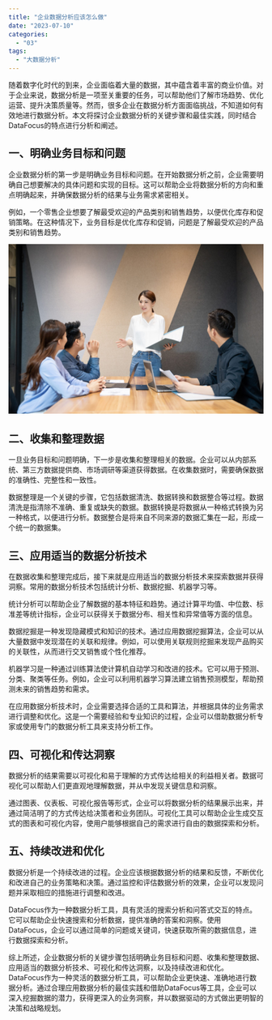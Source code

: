 ```yaml
---
title: "企业数据分析应该怎么做"
date: "2023-07-10"
categories: 
  - "03"
tags: 
  - "大数据分析"
---
```


随着数字化时代的到来，企业面临着大量的数据，其中蕴含着丰富的商业价值。对于企业来说，数据分析是一项至关重要的任务，可以帮助他们了解市场趋势、优化运营、提升决策质量等。然而，很多企业在数据分析方面面临挑战，不知道如何有效地进行数据分析。本文将探讨企业数据分析的关键步骤和最佳实践，同时结合DataFocus的特点进行分析和阐述。

## 一、明确业务目标和问题

企业数据分析的第一步是明确业务目标和问题。在开始数据分析之前，企业需要明确自己想要解决的具体问题和实现的目标。这可以帮助企业将数据分析的方向和重点明确起来，并确保数据分析的结果与业务需求紧密相关。

例如，一个零售企业想要了解最受欢迎的产品类别和销售趋势，以便优化库存和促销策略。在这种情况下，业务目标是优化库存和促销，问题是了解最受欢迎的产品类别和销售趋势。

![](images/1655177478-image-png.png)

## 二、收集和整理数据

一旦业务目标和问题明确，下一步是收集和整理相关的数据。企业可以从内部系统、第三方数据提供商、市场调研等渠道获得数据。在收集数据时，需要确保数据的准确性、完整性和一致性。

数据整理是一个关键的步骤，它包括数据清洗、数据转换和数据整合等过程。数据清洗是指清除不准确、重复或缺失的数据。数据转换是将数据从一种格式转换为另一种格式，以便进行分析。数据整合是将来自不同来源的数据汇集在一起，形成一个统一的数据集。

## 三、应用适当的数据分析技术

在数据收集和整理完成后，接下来就是应用适当的数据分析技术来探索数据并获得洞察。常用的数据分析技术包括统计分析、数据挖掘、机器学习等。

统计分析可以帮助企业了解数据的基本特征和趋势。通过计算平均值、中位数、标准差等统计指标，企业可以获得关于数据分布、相关性和异常值等方面的信息。

数据挖掘是一种发现隐藏模式和知识的技术。通过应用数据挖掘算法，企业可以从大量数据中发现潜在的关联和规律。例如，可以使用关联规则挖掘来发现产品购买的关联性，从而进行交叉销售或个性化推荐。

机器学习是一种通过训练算法使计算机自动学习和改进的技术。它可以用于预测、分类、聚类等任务。例如，企业可以利用机器学习算法建立销售预测模型，帮助预测未来的销售趋势和需求。

在应用数据分析技术时，企业需要选择合适的工具和算法，并根据具体的业务需求进行调整和优化。这是一个需要经验和专业知识的过程，企业可以借助数据分析专家或使用专门的数据分析工具来支持分析工作。

## 四、可视化和传达洞察

数据分析的结果需要以可视化和易于理解的方式传达给相关的利益相关者。数据可视化可以帮助人们更直观地理解数据，并从中发现关键信息和洞察。

通过图表、仪表板、可视化报告等形式，企业可以将数据分析的结果展示出来，并通过简洁明了的方式传达给决策者和业务团队。可视化工具可以帮助企业生成交互式的图表和可视化内容，使用户能够根据自己的需求进行自由的数据探索和分析。

## 五、持续改进和优化

数据分析是一个持续改进的过程。企业应该根据数据分析的结果和反馈，不断优化和改进自己的业务策略和决策。通过监控和评估数据分析的效果，企业可以发现问题并采取相应的措施进行调整和改进。

DataFocus作为一种数据分析工具，具有灵活的搜索分析和问答式交互的特点。它可以帮助企业快速搜索和分析数据，提供准确的答案和洞察。使用DataFocus，企业可以通过简单的问题或关键词，快速获取所需的数据信息，进行数据探索和分析。

综上所述，企业数据分析的关键步骤包括明确业务目标和问题、收集和整理数据、应用适当的数据分析技术、可视化和传达洞察，以及持续改进和优化。DataFocus作为一种灵活的数据分析工具，可以帮助企业更快速、准确地进行数据分析。通过合理应用数据分析的最佳实践和借助DataFocus等工具，企业可以深入挖掘数据的潜力，获得更深入的业务洞察，并以数据驱动的方式做出更明智的决策和战略规划。
